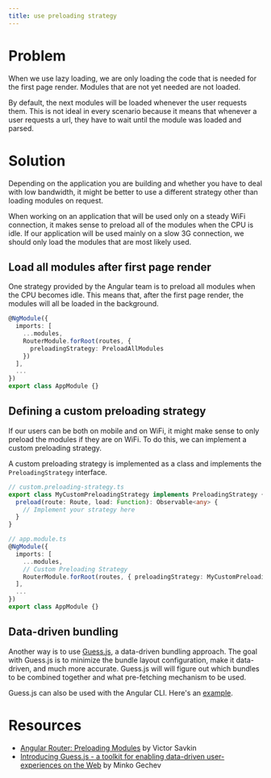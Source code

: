```yaml
---
title: use preloading strategy
---
```


# Problem

When we use lazy loading, we are only loading the code that is needed for the first page render. Modules that are not yet needed are not loaded.

By default, the next modules will be loaded whenever the user requests them. This is not ideal in every scenario because it means that whenever a user requests a url, they have to wait until the module was loaded and parsed.

# Solution

Depending on the application you are building and whether you have to deal with low bandwidth, it might be better to use a different strategy other than loading modules on request.

When working on an application that will be used only on a steady WiFi connection, it makes sense to preload all of the modules when the CPU is idle. If our application will be used mainly on a slow 3G connection, we should only load the modules that are most likely used.

## Load all modules after first page render

One strategy provided by the Angular team is to preload all modules when the CPU becomes idle. This means that, after the first page render, the modules will all be loaded in the background.

```ts
@NgModule({
  imports: [
    ...modules,
    RouterModule.forRoot(routes, {
      preloadingStrategy: PreloadAllModules
    })
  ],
  ...
})
export class AppModule {}
```

## Defining a custom preloading strategy

If our users can be both on mobile and on WiFi, it might make sense to only preload the modules if they are on WiFi. To do this, we can implement a custom preloading strategy.

A custom preloading strategy is implemented as a class and implements the `PreloadingStrategy` interface.

```ts
// custom.preloading-strategy.ts
export class MyCustomPreloadingStrategy implements PreloadingStrategy {
  preload(route: Route, load: Function): Observable<any> {
    // Implement your strategy here
  }
}

// app.module.ts
@NgModule({
  imports: [
    ...modules,
    // Custom Preloading Strategy
    RouterModule.forRoot(routes, { preloadingStrategy: MyCustomPreloadingStrategy });
  ],
  ...
})
export class AppModule {}
```

## Data-driven bundling

Another way is to use [Guess.js](https://github.com/guess-js/guess), a data-driven bundling approach. The goal with Guess.js is to minimize the bundle layout configuration, make it data-driven, and much more accurate. Guess.js will will figure out which bundles to be combined together and what pre-fetching mechanism to be used.

Guess.js can also be used with the Angular CLI. Here's an [example](https://github.com/mgechev/guess-js-angular-demo).

# Resources

- [Angular Router: Preloading Modules](https://vsavkin.com/angular-router-preloading-modules-ba3c75e424cb) by Victor Savkin
- [Introducing Guess.js - a toolkit for enabling data-driven user-experiences on the Web](https://blog.mgechev.com/2018/05/09/introducing-guess-js-data-driven-user-experiences-web/) by Minko Gechev